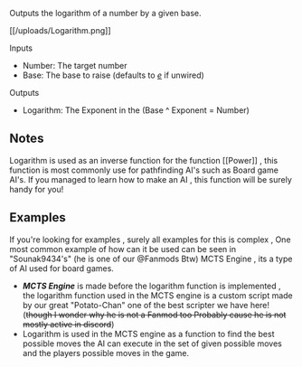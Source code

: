 Outputs the logarithm of a number by a given base.

[[/uploads/Logarithm.png]]

Inputs
- Number: The target number
- Base: The base to raise (defaults to [*e*](https://en.wikipedia.org/wiki/E_(mathematical_constant)) if unwired)

Outputs
- Logarithm: The Exponent in the (Base ^ Exponent = Number)

## Notes
Logarithm is used as an inverse function for the function [[Power]] , this function is most commonly use for pathfinding AI's such as Board game AI's. If you managed to learn how to make an AI , this function will be surely handy for you!

## Examples
If you're looking for examples , surely all examples for this is complex , One most common example of how can it be used can be seen in "Sounak9434's" (he is one of our @Fanmods Btw) MCTS Engine , its a type of AI used for board games.

- ***MCTS Engine*** is made before the logarithm function is implemented , the logarithm function used in the MCTS engine is a custom script made by our great "Potato-Chan" one of the best scripter we have here! (~~though I wonder why he is not a Fanmod too Probably cause he is not mostly active in discord~~)
- Logarithm is used in the MCTS engine as a function to find the best possible moves the AI can execute in the set of given possible moves and the players possible moves in the game.
